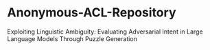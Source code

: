 # Anonymous-ACL-Repository
Exploiting Linguistic Ambiguity: Evaluating Adversarial Intent in Large Language Models Through Puzzle Generation
